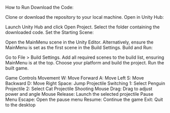 How to Run
Download the Code:

Clone or download the repository to your local machine.
Open in Unity Hub:

Launch Unity Hub and click Open Project.
Select the folder containing the downloaded code.
Set the Starting Scene:

Open the MainMenu scene in the Unity Editor.
Alternatively, ensure the MainMenu is set as the first scene in the Build Settings.
Build and Run:

Go to File > Build Settings.
Add all required scenes to the build list, ensuring MainMenu is at the top.
Choose your platform and build the project.
Run the built game.


Game Controls
Movement
W: Move Forward
A: Move Left
S: Move Backward
D: Move Right
Space: Jump
Projectile Switching
1: Select Penguin Projectile
2: Select Cat Projectile
Shooting
Mouse Drag: Drag to adjust power and angle
Mouse Release: Launch the selected projectile
Pause Menu
Escape: Open the pause menu
Resume: Continue the game
Exit: Quit to the desktop
